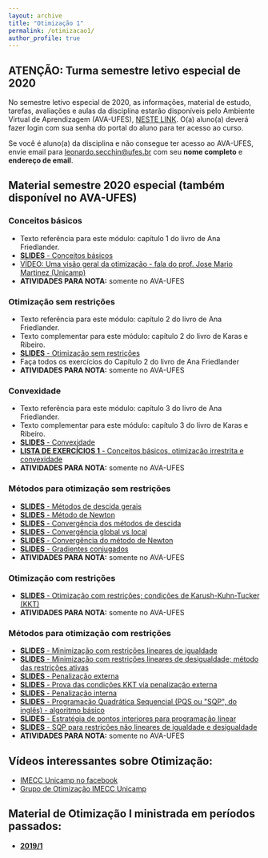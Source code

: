 ```yaml
---
layout: archive
title: "Otimização 1"
permalink: /otimizacao1/
author_profile: true
---
```


## ATENÇÃO: Turma semestre letivo especial de 2020

No semestre letivo especial de 2020, as informações, material de estudo, tarefas, avaliações e aulas da disciplina estarão disponíveis pelo Ambiente Virtual de Aprendizagem (AVA-UFES), [NESTE LINK](https://ava.ufes.br/course/view.php?id=2643). O(a) aluno(a) deverá fazer login com sua senha do portal do aluno para ter acesso ao curso.

Se você é aluno(a) da disciplina e não consegue ter acesso ao AVA-UFES, envie email para [leonardo.secchin@ufes.br](mailto:leonardo.secchin@ufes.br) com seu **nome completo** e **endereço de email**.

## Material semestre 2020 especial (também disponível no AVA-UFES)

### Conceitos básicos

- Texto referência para este módulo: capítulo 1 do livro de Ana Friedlander.
- [**SLIDES** - Conceitos básicos](https://leonardosecchin.github.io/files/otim1/1.Conceitos_basicos.pdf)
- [VÍDEO: Uma visão geral da otimização - fala do prof. Jose Mario Martinez (Unicamp)](https://www.facebook.com/IMECCUnicampBR/videos/1925349244449867/)
- **ATIVIDADES PARA NOTA:** somente no AVA-UFES

### Otimização sem restrições

- Texto referência para este módulo: capítulo 2 do livro de Ana Friedlander.
- Texto complementar para este módulo: capítulo 2 do livro de Karas e Ribeiro.
- [**SLIDES** - Otimização sem restrições](https://leonardosecchin.github.io/files/otim1/2.Otimizacao_sem_restricoes.pdf)
- Faça todos os exercícios do Capítulo 2 do livro de Ana Friedlander
- **ATIVIDADES PARA NOTA:** somente no AVA-UFES

### Convexidade

- Texto referência para este módulo: capítulo 3 do livro de Ana Friedlander.
- Texto complementar para este módulo: capítulo 3 do livro de Karas e Ribeiro.
- [**SLIDES** - Convexidade](https://leonardosecchin.github.io/files/otim1/3.Convexidade.pdf)
- [**LISTA DE EXERCÍCIOS 1** - Conceitos básicos, otimização irrestrita e convexidade](https://drive.google.com/file/d/1yV6DClaPT3zCmB1JkfnVq_j4g77-8EJU/view)
- **ATIVIDADES PARA NOTA:** somente no AVA-UFES

### Métodos para otimização sem restrições

- [**SLIDES** - Métodos de descida gerais](https://leonardosecchin.github.io/files/otim1/4.1.Metodos_descida_gerais.pdf)
- [**SLIDES** - Método de Newton](https://leonardosecchin.github.io/files/otim1/4.2.Metodo_de_Newton.pdf)
- [**SLIDES** - Convergência dos métodos de descida](https://leonardosecchin.github.io/files/otim1/4.3.Convergencia_metodos_descida.pdf)
- [**SLIDES** - Convergência global vs local](https://leonardosecchin.github.io/files/otim1/4.4.Convergencia_global_vs_local.pdf)
- [**SLIDES** - Convergência do método de Newton](https://leonardosecchin.github.io/files/otim1/4.5.Convergencia_Newton.pdf)
- [**SLIDES** - Gradientes conjugados](https://leonardosecchin.github.io/files/otim1/4.6.Gradientes_conjugados.pdf)
- **ATIVIDADES PARA NOTA:** somente no AVA-UFES

### Otimização com restrições

- [**SLIDES** - Otimização com restrições; condições de Karush-Kuhn-Tucker (KKT)](https://leonardosecchin.github.io/files/otim1/5.Otimizacao_com_restricoes-KKT.pdf)
- **ATIVIDADES PARA NOTA:** somente no AVA-UFES

### Métodos para otimização com restrições

- [**SLIDES** - Minimização com restrições lineares de igualdade](https://leonardosecchin.github.io/files/otim1/6.1.Min_restricoes_lineares_igualdade.pdf)
- [**SLIDES** - Minimização com restrições lineares de desigualdade; método das restrições ativas](https://leonardosecchin.github.io/files/otim1/6.2.Min_restricoes_lineares_desig-restricoes_ativas.pdf)
- [**SLIDES** - Penalização externa](https://leonardosecchin.github.io/files/otim1/6.3.Penalizacao_externa.pdf)
- [**SLIDES** - Prova das condições KKT via penalização externa](https://leonardosecchin.github.io/files/otim1/6.4.KKT_via_penalizacao.pdf)
- [**SLIDES** - Penalização interna](https://leonardosecchin.github.io/files/otim1/6.7.Penalizacao_interna.pdf)
- [**SLIDES** - Programação Quadrática Sequencial (PQS ou "SQP", do inglês) - algoritmo básico](https://leonardosecchin.github.io/files/otim1/6.8.SQP.pdf)
- [**SLIDES** - Estratégia de pontos interiores para programação linear](https://leonardosecchin.github.io/files/otim1/6.9.Pontos_interiores_para_PL.pdf)
- [**SLIDES** - SQP para restrições não lineares de igualdade e desigualdade](https://leonardosecchin.github.io/files/otim1/6.10.SQP_subprob_IP.pdf)
- **ATIVIDADES PARA NOTA:** somente no AVA-UFES

<!--## Horários:

*   -----

## [Ementa e programa](http://www.matematicaaplicada.saomateus.ufes.br/sites/matematicaaplicada.saomateus.ufes.br/files/field/anexo/Otimiza%C3%A7%C3%A3o%20I%20-%20DMA11995.pdf)

## Textos de referência:

*   [**Friedlander, A. Elementos de Programação Não-Linear.**](https://www.ime.unicamp.br/~friedlan/livro.pdf) (uma versão reformulada deste livro feita em 2019 também está disponível gratuitamente – [em inglês](https://www.researchgate.net/profile/Ana_Friedlander/publication/333092979_Lectures_on_Fundamentals_of_Numerical_Optimization_This_work_is_licensed_under_a_Creative_Commons_Attribution-NonCommercial-NoDerivatives_40_International_License/links/5cdb3316299bf14d95986f4c/Lectures-on-Fundamentals-of-Numerical-Optimization-This-work-is-licensed-under-a-Creative-Commons-Attribution-NonCommercial-NoDerivatives-40-International-License.pdf?_sg%5B0%5D=OcGvJeXueMxS6BI2Ruh7vdBjq1UbRs08hbzY_ieOwf-F0wbQV_O5SCrfExGkTY-y43lsfpsMQPPREXRuUtCI3Q.L1d61aB9LuNNTfXTsMGRDUyMu00T2tMlftIlfXKRwzMOxblNU-PGVtK1f8wKCtVkis9mkC5L8aBBMztB8CL8Pg&_sg%5B1%5D=vow2_Zf4aDnMI9DAyt0keCr_vCEW83UgpiHMcP9TuSekVV5WsTXWfPlSy9f0mvI65u3MoRoPQsY8UAxf5x5ERSHyb330XujVzueLhVpB79ZJ.L1d61aB9LuNNTfXTsMGRDUyMu00T2tMlftIlfXKRwzMOxblNU-PGVtK1f8wKCtVkis9mkC5L8aBBMztB8CL8Pg&_iepl%5BviewId%5D=vGV9CjhN7zYAxyRbOeaGqa1E&_iepl%5BsingleItemViewId%5D=DdnpMX2t0bkYAOVB5OSNnqJP&_iepl%5BpositionInFeed%5D=8&_iepl%5BhomeFeedVariantCode%5D=ncls&_iepl%5BactivityId%5D=1105855063920647&_iepl%5BactivityType%5D=service_add_recommendation_activity&_iepl%5BactivityTimestamp%5D=1558097593&_iepl%5BrecTarActComb%5D=person_publish_publication&_iepl%5BrecActVar%5D=feed_via_people_you_follow_and_feed_interest_nodes_blended_signals_boost_preprints_and_reads%3Epublications_via_interest_nodes_scored_by_keywords_and_cited_a_boost_preprints_and_reads&_iepl%5BrecScore%5D=39.05640411377&_iepl%5Bcontexts%5D%5B0%5D=homeFeed&_iepl%5BtargetEntityId%5D=PB%3A333092979&_iepl%5BinteractionType%5D=publicationDownload))
*   [Ribeiro, A. A; Karas, E. W. Otimização contínua. Cengage, 2014.](http://www.cengage.com.br/ls/otimizacao-continua-aspectos-teoricos-e-computacionais/)
*   [Martínez, J. M.; Santos, S. A. Métodos computacionais de otimização](https://www.ime.unicamp.br/~sandra/MT601/handouts/MCDO_completo.pdf)
*   Luenberguer; Ye. Linear and Nonlinear Programming. Springer, 2008.  
    (disponível na biblioteca).
*   Nocedal, J.; Wright, S. J. Numerical optimization. Springer, 2006

## Textos Complementares:

*   [Izmailov, A.; Solodov, M. Otimização vol 1\. SBM](https://loja.sbm.org.br/index.php/otimizac-o-volume-1.html)
*   [Martínez, J. M. Otimização prática usando o Lagrangeano aumentado](http://www.ime.unicamp.br/~martinez/lagraum.pdf)

## Formas de avaliação:

*   3 avaliações, sendo no mínimo 1 prova escrita.

## Listas de exercícios:

*   [LISTA 1 – Conceitos básicos, otimização irrestrita, convexidade](https://drive.google.com/open?id=1yV6DClaPT3zCmB1JkfnVq_j4g77-8EJU)-->

## Vídeos interessantes sobre Otimização:

-  [IMECC Unicamp no facebook](https://www.facebook.com/IMECCUnicampBR/videos/1925349244449867/)
-  [Grupo de Otimização IMECC Unicamp](http://www.ime.unicamp.br/~martinez/seminarios.html)

## Material de Otimização I ministrada em períodos passados:

*   **[2019/1](/otimizacao1-2019-1/)**
